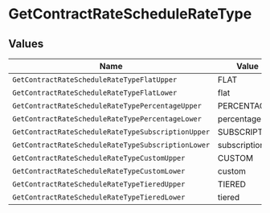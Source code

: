 # GetContractRateScheduleRateType


## Values

| Name                                               | Value                                              |
| -------------------------------------------------- | -------------------------------------------------- |
| `GetContractRateScheduleRateTypeFlatUpper`         | FLAT                                               |
| `GetContractRateScheduleRateTypeFlatLower`         | flat                                               |
| `GetContractRateScheduleRateTypePercentageUpper`   | PERCENTAGE                                         |
| `GetContractRateScheduleRateTypePercentageLower`   | percentage                                         |
| `GetContractRateScheduleRateTypeSubscriptionUpper` | SUBSCRIPTION                                       |
| `GetContractRateScheduleRateTypeSubscriptionLower` | subscription                                       |
| `GetContractRateScheduleRateTypeCustomUpper`       | CUSTOM                                             |
| `GetContractRateScheduleRateTypeCustomLower`       | custom                                             |
| `GetContractRateScheduleRateTypeTieredUpper`       | TIERED                                             |
| `GetContractRateScheduleRateTypeTieredLower`       | tiered                                             |